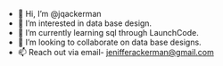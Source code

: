 - 👋 Hi, I’m @jqackerman
- 👀 I’m interested in data base design.
- 🌱 I’m currently learning sql through LaunchCode.
- 💞️ I’m looking to collaborate on data base designs.
- 📫 Reach out via email- jenifferackerman@gmail.com

<!---
jqackerman/jqackerman is a ✨ special ✨ repository because its `README.md` (this file) appears on your GitHub profile.
You can click the Preview link to take a look at your changes.
--->
